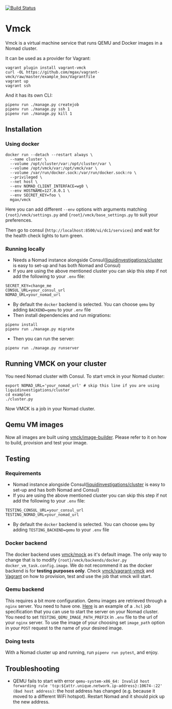[![Build Status](https://frisbee.vmchecker.cs.pub.ro/api/badges/vmck/vmck/status.svg)](https://frisbee.vmchecker.cs.pub.ro/vmck/vmck)

# Vmck
Vmck is a virtual machine service that runs QEMU and Docker images in a Nomad
cluster.

It can be used as a provider for Vagrant:

```shell
vagrant plugin install vagrant-vmck
curl -OL https://github.com/mgax/vagrant-vmck/raw/master/example_box/Vagrantfile
vagrant up
vagrant ssh
```

And it has its own CLI:

```shell
pipenv run ./manage.py createjob
pipenv run ./manage.py ssh 1
pipenv run ./manage.py kill 1
```

## Installation

### Using docker
```shell
docker run --detach --restart always \
  --name cluster \
  --volume /opt/cluster/var:/opt/cluster/var \
  --volume /opt/vmck/var:/opt/vmck/var \
  --volume /var/run/docker.sock:/var/run/docker.sock:ro \
  --privileged \
  --net host \
  --env NOMAD_CLIENT_INTERFACE=wg0 \
  --env HOSTNAME=127.0.0.1 \
  --env SECRET_KEY=foo \
  mgax/vmck
```
Here you can add different `--env` options with arguments matching
`{root}/vmck/settings.py` and `{root}/vmck/base_settings.py` to suit your
preferences.

Then go to consul (`http://localhost:8500/ui/dc1/services`) and wait for the
health check lights to turn green.

### Running locally

- Needs a Nomad instance alongside Consul([liquidinvestigations/cluster](https://github.com/liquidinvestigations/cluster) is easy to set-up and has both Nomad and Consul)
- If you are using the above mentioned cluster you can skip this step if not add the following to your `.env` file:
```
SECRET_KEY=change_me
CONSUL_URL=your_consul_url
NOMAD_URL=your_nomad_url
```
- By default the `docker` backend is selected. You can choose `qemu` by adding `BACKEND=qemu` to your `.env` file
- Then install dependencies and run migrations:
```shell
pipenv install
pipenv run ./manage.py migrate
```
- Then you can run the server:
```shell
pipenv run ./manage.py runserver
```

## Running VMCK on your cluster

You need Nomad cluster with Consul. To start vmck in your Nomad cluster:

```shell
export NOMAD_URL='your_nomad_url' # skip this line if you are using liquidinvestigations/cluster
cd examples
./cluster.py
```

Now VMCK is a job in your Nomad cluster.

## Qemu VM images

Now all images are built using [vmck/image-builder](https://github.com/vmck/image-builder).
Please refer to it on how to build, provision and test your image.

## Testing

### Requirements

- Nomad instance alongside Consul([liquidinvestigations/cluster](https://github.com/liquidinvestigations/cluster) is easy to set-up and has both Nomad and Consul)
- If you are using the above mentioned cluster you can skip this step if not add the following to your `.env` file:
```
TESTING_CONSUL_URL=your_consul_url
TESTING_NOMAD_URL=your_nomad_url
```
- By default the `docker` backend is selected. You can choose `qemu` by adding `TESTING_BACKEND=qemu` to your `.env` file

### Docker backend

The docker backend uses [vmck/mock](https://github.com/vmck/mock) as it's default image.
The only way to change that is to modify `{root}/vmck/backends/docker.py docker_vm_task.config.image`.
We do not recommend it as the docker backend is for **testing purposes only**.
Check [vmck/vagrant-vmck](https://github.com/vmck/vagrant-vmck) and [Vagrant](https://www.vagrantup.com/docs/)
on how to provision, test and use the job that vmck will start.

### Qemu backend

This requires a bit more configuration. Qemu images are retrieved through a `nginx` server.
You need to have one. [Here](https://github.com/liquidinvestigations/node/blob/master/templates/drone.nomad#L8) is an example of a `.hcl` job specification
that you can use to start the server on your Nomad cluster. You need to set `TESTING_QEMU_IMAGE_PATH_PREFIX` in `.env` file
to the url of your `nginx` server. To use the image of your choosing set `image_path` option
in your `POST` request to the name of your desired image.

### Doing tests
With a Nomad cluster up and running, run `pipenv run pytest`, and enjoy.

## Troubleshooting
* QEMU fails to start with error `qemu-system-x86_64: Invalid host forwarding
  rule 'tcp:${attr.unique.network.ip-address}:10674-:22' (Bad host address)`:
  the host address has changed (e.g. because it moved to a different WiFi
  hotspot). Restart Nomad and it should pick up the new address.
